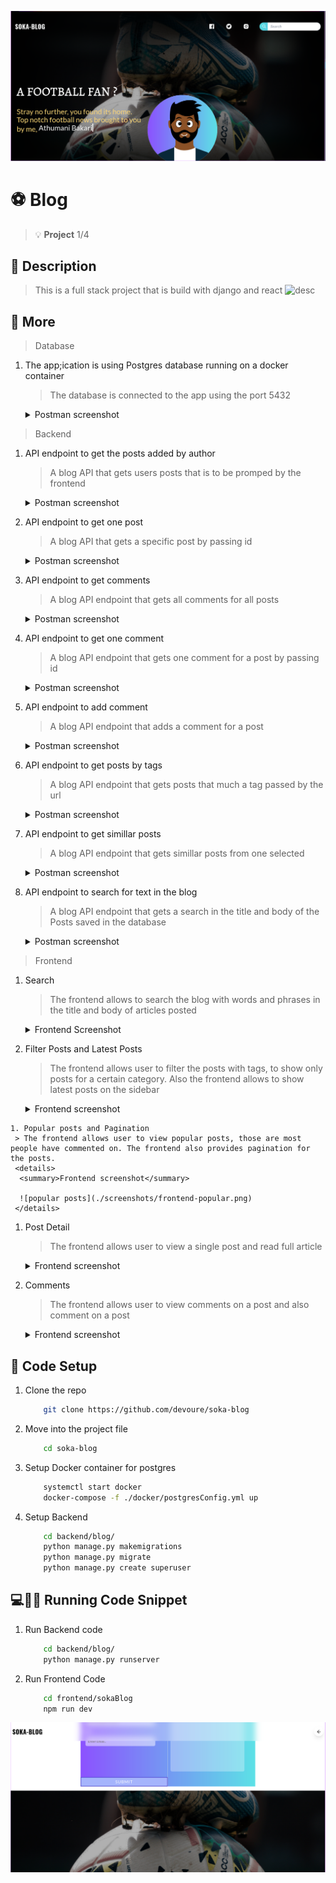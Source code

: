 ![Blog Header](./screenshots/frontend-header.png)

# :soccer: Blog
> :bulb: **Project** 1/4
## 💬 Description
> This is a full stack project that is build with django and react
![desc](./images/hrms.png)
## 📜 More
> Database
  1. The app;ication is using Postgres database running on a docker container
     > The database is connected to the app using the port 5432
     <details>
      <summary>Postman screenshot</summary>
      
      ![database](./screenshots/db.png)
     </details>

> Backend
  1. API endpoint to get the posts added by author
     > A blog API that gets users posts that is to be promped by the frontend
     <details>
      <summary>Postman screenshot</summary>
      
      ![postman get all posts](./screenshots/backend_getposts.png)
     </details>
  1. API endpoint to get one post
     > A blog API that gets a specific post by passing id
     <details>
      <summary>Postman screenshot</summary>
      
      ![postman get one post](./screenshots/backend_getpost.png)
     </details>
  1. API endpoint to get comments
     > A blog API endpoint that gets all comments for all posts
     <details>
      <summary>Postman screenshot</summary>
      
      ![postman get all comments](./screenshots/backend_getcomments.png)
     </details>
  1. API endpoint to get one comment
     > A blog API endpoint that gets one comment for a post by passing id
     <details>
      <summary>Postman screenshot</summary>
      
      ![postman get one comment](./screenshots/backend_getcomment.png)
     </details>
  1. API endpoint to add comment
     > A blog API endpoint that adds a comment for a post
     <details>
      <summary>Postman screenshot</summary>
      
      ![postman add comment](./screenshots/backend_addcomment.png)
     </details>
  1. API endpoint to get posts by tags
     > A blog API endpoint that gets posts that much a tag passed by the url
     <details>
      <summary>Postman screenshot</summary>
      
      ![postman get posts by tag](./screenshots/backend_taggedposts.png)
     </details>
  1. API endpoint to get simillar posts
     > A blog API endpoint that gets simillar posts from one selected
     <details>
      <summary>Postman screenshot</summary>
      
      ![postman get simillar](./screenshots/backend_simillar.png)
     </details>
  1. API endpoint to search for text in the blog 
     > A blog API endpoint that gets a search in the title and body of the Posts saved in the database
     <details>
      <summary>Postman screenshot</summary>
      
      ![postman get search](./screenshots/backend_search.png)
     </details>
> Frontend
  1. Search
     > The frontend allows to search the blog with words and phrases in the title and body of articles posted
     <details>
      <summary>Frontend Screenshot</summary>
      
      ![search](./screenshots/frontend-header.png)
     </details>
  1. Filter Posts and Latest Posts
     > The frontend allows user to filter the posts with tags, to show only posts for a certain category. Also the frontend allows to show
     latest posts on the sidebar
     <details>
      <summary>Frontend screenshot</summary>
      
      ![fliter tags](./screenshots/frontend-latest.png)
     </details>
    1. Popular posts and Pagination
     > The frontend allows user to view popular posts, those are most people have commented on. The frontend also provides pagination for the posts.
     <details>
      <summary>Frontend screenshot</summary>
      
      ![popular posts](./screenshots/frontend-popular.png)
     </details>
  1. Post Detail
     > The frontend allows user to view a single post and read full article
     <details>
      <summary>Frontend screenshot</summary>
      
      ![post detail](./screenshots/frontend-post1.png)
      ![post detail](./screenshots/frontend-post2.png)

     </details>
  1. Comments
     > The frontend allows user to view comments on a post and also comment on a post
     <details>
      <summary>Frontend screenshot</summary>
      
      ![post comment](./screenshots/frontend-comment.png)

     </details>




## 🔧 Code Setup
   1. Clone the repo
        ```bash
            git clone https://github.com/devoure/soka-blog

        ```
   1. Move into the project file
        ```bash
            cd soka-blog

        ```
   1. Setup Docker container for postgres
        ```bash
            systemctl start docker
            docker-compose -f ./docker/postgresConfig.yml up
        ```
   1. Setup Backend
        ```bash
            cd backend/blog/
            python manage.py makemigrations
            python manage.py migrate
            python manage.py create superuser

        ```

## 💻🏃‍♂️ Running Code Snippet
   1. Run Backend code
        ```bash
            cd backend/blog/
            python manage.py runserver

        ```
   1. Run Frontend Code
        ```bash
            cd frontend/sokaBlog
            npm run dev

        ```
![post comment](./screenshots/frontend-footer.png)






